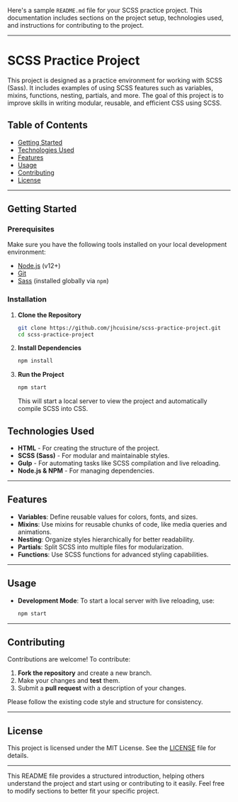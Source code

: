 Here's a sample `README.md` file for your SCSS practice project. This documentation includes sections on the project setup, technologies used, and instructions for contributing to the project.

---

# SCSS Practice Project

This project is designed as a practice environment for working with SCSS (Sass). It includes examples of using SCSS features such as variables, mixins, functions, nesting, partials, and more. The goal of this project is to improve skills in writing modular, reusable, and efficient CSS using SCSS.

## Table of Contents

- [Getting Started](#getting-started)
- [Technologies Used](#technologies-used)
- [Features](#features)
- [Usage](#usage)
- [Contributing](#contributing)
- [License](#license)

---

## Getting Started

### Prerequisites

Make sure you have the following tools installed on your local development environment:

- [Node.js](https://nodejs.org/) (v12+)
- [Git](https://git-scm.com/)
- [Sass](https://sass-lang.com/) (installed globally via `npm`)

### Installation

1. **Clone the Repository**

   ```bash
   git clone https://github.com/jhcuisine/scss-practice-project.git
   cd scss-practice-project
   ```

2. **Install Dependencies**

   ```bash
   npm install
   ```

3. **Run the Project**
   ```bash
   npm start
   ```
   This will start a local server to view the project and automatically compile SCSS into CSS.


## Technologies Used

- **HTML** - For creating the structure of the project.
- **SCSS (Sass)** - For modular and maintainable styles.
- **Gulp** - For automating tasks like SCSS compilation and live reloading.
- **Node.js & NPM** - For managing dependencies.

---

## Features

- **Variables**: Define reusable values for colors, fonts, and sizes.
- **Mixins**: Use mixins for reusable chunks of code, like media queries and animations.
- **Nesting**: Organize styles hierarchically for better readability.
- **Partials**: Split SCSS into multiple files for modularization.
- **Functions**: Use SCSS functions for advanced styling capabilities.

---

## Usage

- **Development Mode**: To start a local server with live reloading, use:
  ```bash
  npm start
  ```

---

## Contributing

Contributions are welcome! To contribute:

1. **Fork the repository** and create a new branch.
2. Make your changes and **test** them.
3. Submit a **pull request** with a description of your changes.

Please follow the existing code style and structure for consistency.

---

## License

This project is licensed under the MIT License. See the [LICENSE](LICENSE) file for details.

---

This README file provides a structured introduction, helping others understand the project and start using or contributing to it easily. Feel free to modify sections to better fit your specific project.
